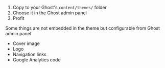 1. Copy to your Ghost's `content/themes/` folder
2. Choose it in the Ghost admin panel
3. Profit

Some things are not embedded in the theme but configurable from Ghost admin panel
- Cover image
- Logo
- Navigation links
- Google Analytics code
